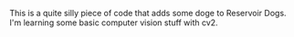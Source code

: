 This is a quite silly piece of code that adds some doge to Reservoir Dogs.
I'm learning some basic computer vision stuff with cv2.
